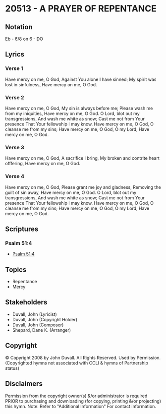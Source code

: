 # 20513 - A PRAYER OF REPENTANCE

## Notation

Eb - 6/8 on 6 - DO

## Lyrics

### Verse 1

Have mercy on me, O God, Against You alone I have sinned; My spirit was lost in sinfulness, Have mercy on me, O God.

### Verse 2

Have mercy on me, O God, My sin is always before me; Please wash me from my iniquities, Have mercy on me, O God. O Lord, blot out my transgressions, And wash me white as snow; Cast me not from Your presence That Your fellowship I may know. Have mercy on me, O God, O cleanse me from my sins; Have mercy on me, O God, O my Lord, Have mercy on me, O God.

### Verse 3

Have mercy on me, O God, A sacrifice I bring, My broken and contrite heart offfering, Have mercy on me, O God.

### Verse 4

Have mercy on me, O God, Please grant me joy and gladness, Removing the guilt of sin away, Have mercy on me, O God. O Lord, blot out my transgressions, And wash me white as snow; Cast me not from Your presence That Your fellowship I may know. Have mercy on me, O God, O cleanse me from my sins; Have mercy on me, O God, O my Lord, Have mercy on me, O God.


## Scriptures

### Psalm 51:4

- [Psalm 51:4](https://www.biblegateway.com/passage/?search=Psalm%2051%3A4)


## Topics

- Repentance
- Mercy

## Stakeholders

- Duvall, John (Lyricist)
- Duvall, John (Copyright Holder)
- Duvall, John (Composer)
- Shepard, Dane K. (Arranger)

## Copyright

© Copyright 2008 by John Duvall. All Rights Reserved. Used by Permission.
(Copyrighted hymns not associated with CCLI & hymns of Partnership status)

## Disclaimers

Permission from the copyright owner(s) &/or administrator is required PRIOR to purchasing and downloading (for copying, printing &/or projecting) this hymn.
Note: Refer to "Additional Information" For contact information.

